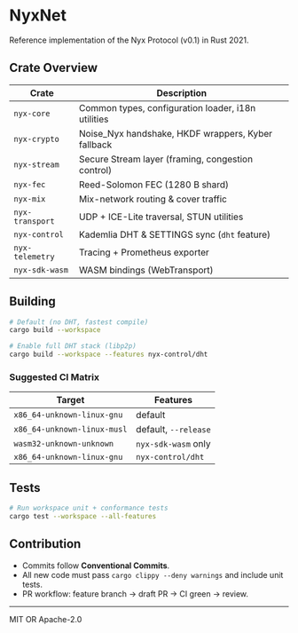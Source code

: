 # NyxNet

Reference implementation of the Nyx Protocol (v0.1) in Rust 2021.

## Crate Overview

| Crate | Description |
|-------|-------------|
| `nyx-core`        | Common types, configuration loader, i18n utilities |
| `nyx-crypto`      | Noise_Nyx handshake, HKDF wrappers, Kyber fallback |
| `nyx-stream`      | Secure Stream layer (framing, congestion control) |
| `nyx-fec`         | Reed-Solomon FEC (1280 B shard) |
| `nyx-mix`         | Mix-network routing & cover traffic |
| `nyx-transport`   | UDP + ICE-Lite traversal, STUN utilities |
| `nyx-control`     | Kademlia DHT & SETTINGS sync (`dht` feature) |
| `nyx-telemetry`   | Tracing + Prometheus exporter |
| `nyx-sdk-wasm`    | WASM bindings (WebTransport) |

## Building

```bash
# Default (no DHT, fastest compile)
cargo build --workspace

# Enable full DHT stack (libp2p)
cargo build --workspace --features nyx-control/dht
```

### Suggested CI Matrix

| Target            | Features            |
|-------------------|---------------------|
| `x86_64-unknown-linux-gnu` | default            |
| `x86_64-unknown-linux-musl`| default, `--release` |
| `wasm32-unknown-unknown`   | `nyx-sdk-wasm` only |
| `x86_64-unknown-linux-gnu` | `nyx-control/dht`   |

## Tests

```bash
# Run workspace unit + conformance tests
cargo test --workspace --all-features
```

## Contribution

* Commits follow **Conventional Commits**.
* All new code must pass `cargo clippy --deny warnings` and include unit tests.
* PR workflow: feature branch → draft PR → CI green → review.

---
MIT OR Apache-2.0 
